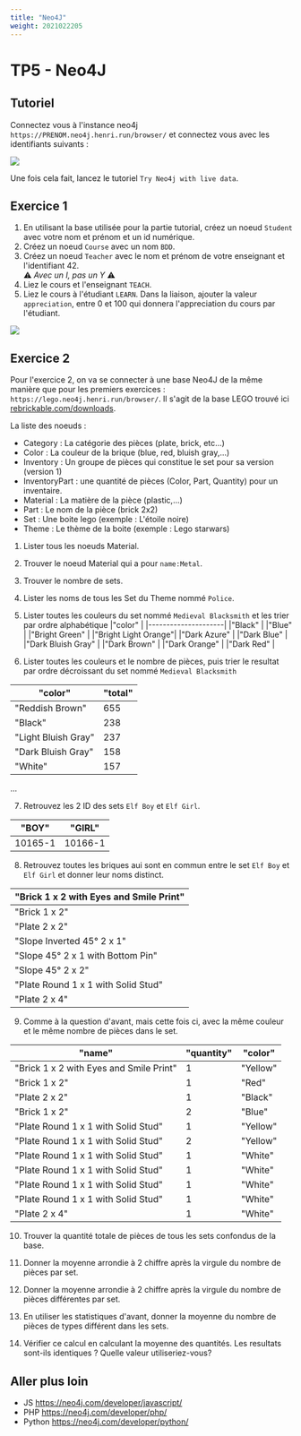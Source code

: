 ```yaml
---
title: "Neo4J"
weight: 2021022205
---
```


# TP5 - Neo4J


## Tutoriel

Connectez vous à l'instance neo4j `https://PRENOM.neo4j.henri.run/browser/` et connectez vous avec les identifiants suivants :

![](../tp5-neo4j.png)

Une fois cela fait, lancez le tutoriel `Try Neo4j with live data`.

## Exercice 1
1. En utilisant la base utilisée pour la partie tutorial, créez un noeud `Student` avec votre nom et prénom et un id numérique.
2. Créez un noeud `Course` avec un nom `BDD`.
3. Créez un noeud `Teacher` avec le nom et prénom de votre enseignant et l'identifiant 42.  
   ⚠️ _Avec un I, pas un Y_ ⚠️
4. Liez le cours et l'enseignant `TEACH`.
5. Liez le cours à l'étudiant `LEARN`. Dans la liaison, ajouter la valeur `appreciation`, entre 0 et 100 qui donnera l'appreciation du cours par l'étudiant.

![](../tp5-ex1-final.png)

## Exercice 2
Pour l'exercice 2, on va se connecter à une base Neo4J de la même manière que pour les premiers exercices :
`https://lego.neo4j.henri.run/browser/`. 
Il s'agit de la base LEGO trouvé ici [rebrickable.com/downloads](https://rebrickable.com/downloads/).  

La liste des noeuds : 
- Category : La catégorie des pièces (plate, brick, etc...)
- Color : La couleur de la brique (blue, red, bluish gray,...)
- Inventory : Un groupe de pièces qui constitue le set pour sa version (version 1)
- InventoryPart : une quantité de pièces (Color, Part, Quantity) pour un inventaire.
- Material : La matière de la pièce (plastic,...)
- Part : Le nom de la pièce (brick 2x2)
- Set : Une boite lego (exemple : L'étoile noire)
- Theme : Le thème de la boite (exemple : Lego starwars)

1. Lister tous les noeuds Material.
2. Trouver le noeud Material qui a pour `name:Metal`.
3. Trouver le nombre de sets.
4. Lister les noms de tous les Set du Theme nommé `Police`.
5. Lister toutes les couleurs du set nommé `Medieval Blacksmith` et les trier par ordre alphabétique
|"color"              |
|---------------------|
|"Black"              |
|"Blue"               |
|"Bright Green"       |
|"Bright Light Orange"|
|"Dark Azure"         |
|"Dark Blue"          |
|"Dark Bluish Gray"   |
|"Dark Brown"         |
|"Dark Orange"        |
|"Dark Red"           |

6. Lister toutes les couleurs et le nombre de pièces, puis trier le resultat par ordre décroissant du set nommé `Medieval Blacksmith`

|"color"              | "total" |
|---------------------|---------|
|"Reddish Brown"      |  655    |
|"Black"              |  238    |
|"Light Bluish Gray"  |  237    |
|"Dark Bluish Gray"   |  158    |
|"White"              |  157    |
...

7. Retrouvez les 2 ID des sets `Elf Boy` et `Elf Girl`.

|"BOY"|"GIRL"|
|---|---|
|10165-1|10166-1|


8. Retrouvez toutes les briques aui sont en commun entre le set `Elf Boy` et `Elf Girl` et donner leur noms distinct.

|"Brick 1 x 2 with Eyes and Smile Print"|
|---------------------------------------|
|"Brick 1 x 2"                          |
|"Plate 2 x 2"                          |
|"Slope Inverted 45° 2 x 1"             |
|"Slope 45° 2 x 1 with Bottom Pin"      |
|"Slope 45° 2 x 2"                      |
|"Plate Round 1 x 1 with Solid Stud"    |
|"Plate 2 x 4"                          |    

9. Comme à la question d'avant, mais cette fois ci, avec la même couleur et le même nombre de pièces dans le set.

|"name"                       |"quantity"|"color"|
|---------------------------------------|----------------|---------------|
|"Brick 1 x 2 with Eyes and Smile Print"|1               |"Yellow"       |
|"Brick 1 x 2"                          |1               |"Red"          |
|"Plate 2 x 2"                          |1               |"Black"        |
|"Brick 1 x 2"                          |2               |"Blue"         |
|"Plate Round 1 x 1 with Solid Stud"    |1               |"Yellow"       |
|"Plate Round 1 x 1 with Solid Stud"    |2               |"Yellow"       |
|"Plate Round 1 x 1 with Solid Stud"    |1               |"White"        |
|"Plate Round 1 x 1 with Solid Stud"    |1               |"White"        |
|"Plate Round 1 x 1 with Solid Stud"    |1               |"White"        |
|"Plate Round 1 x 1 with Solid Stud"    |1               |"White"        |
|"Plate 2 x 4"                          |1               |"White"        |

10. Trouver la quantité totale de pièces de tous les sets confondus de la base.

11. Donner la moyenne arrondie à 2 chiffre après la virgule du nombre de pièces par set.

12. Donner la moyenne arrondie à 2 chiffre après la virgule du nombre de pièces différentes par set.

13. En utiliser les statistiques d'avant, donner la moyenne du nombre de pièces de types différent dans les sets.

14. Vérifier ce calcul en calculant la moyenne des quantités. Les resultats sont-ils identiques ? Quelle valeur utiliseriez-vous?

## Aller plus loin
- JS https://neo4j.com/developer/javascript/
- PHP https://neo4j.com/developer/php/
- Python https://neo4j.com/developer/python/